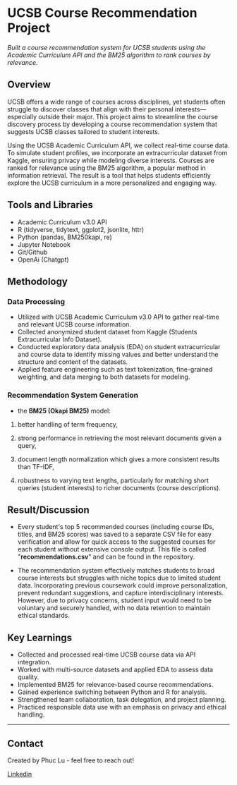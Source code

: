 # UCSB Course Recommendation Project

*Built a course recommendation system for UCSB students using the Academic Curriculum API and the BM25 algorithm to rank courses by relevance.*

## Overview

UCSB offers a wide range of courses across disciplines, yet students often struggle to discover classes that align with their personal interests—especially outside their major. This project aims to streamline the course discovery process by developing a course recommendation system that suggests UCSB classes tailored to student interests.

Using the UCSB Academic Curriculum API, we collect real-time course data. To simulate student profiles, we incorporate an extracurricular dataset from Kaggle, ensuring privacy while modeling diverse interests. Courses are ranked for relevance using the BM25 algorithm, a popular method in information retrieval. The result is a tool that helps students efficiently explore the UCSB curriculum in a more personalized and engaging way.

## Tools and Libraries

-   Academic Curriculum v3.0 API
-   R (tidyverse, tidytext, ggplot2, jsonlite, httr)
-   Python (pandas, BM250kapi, re)
-   Jupyter Notebook
-   Git/Github
-   OpenAi (Chatgpt)

## Methodology

### Data Processing

-   Utilized with UCSB Academic Curriculum v3.0 API to gather real-time and relevant UCSB course information.
-   Collected anonymized student dataset from Kaggle (Students Extracurricular Info Dataset).
-   Conducted exploratory data analysis (EDA) on student extracurricular and course data to identify missing values and better understand the structure and content of the datasets.
-   Applied feature engineering such as text tokenization, fine-grained weighting, and data merging to both datasets for modeling.

### Recommendation System Generation

-   the **BM25 (Okapi BM25)** model:

1.  better handling of term frequency,

2.  strong performance in retrieving the most relevant documents given a query,

3.  document length normalization which gives a more consistent results than TF-IDF,

4.  robustness to varying text lengths, particularly for matching short queries (student interests) to richer documents (course descriptions).

## Result/Discussion

-   Every student's top 5 recommended courses (including course IDs, titles, and BM25 scores) was saved to a separate CSV file for easy verification and allow for quick access to the suggested courses for each student without extensive console output. This file is called "**recommendations.csv**" and can be found in the repository.

-   The recommendation system effectively matches students to broad course interests but struggles with niche topics due to limited student data. Incorporating previous coursework could improve personalization, prevent redundant suggestions, and capture interdisciplinary interests. However, due to privacy concerns, student input would need to be voluntary and securely handled, with no data retention to maintain ethical standards.

## Key Learnings

-   Collected and processed real-time UCSB course data via API integration.
-   Worked with multi-source datasets and applied EDA to assess data quality.
-   Implemented BM25 for relevance-based course recommendations.
-   Gained experience switching between Python and R for analysis.
-   Strengthened team collaboration, task delegation, and project planning.
-   Practiced responsible data use with an emphasis on privacy and ethical handling.

------------------------------------------------------------------------

## Contact

Created by Phuc Lu - feel free to reach out!

[Linkedin](https://www.linkedin.com/in/phuclu)
